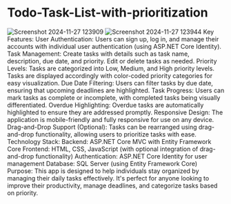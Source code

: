 # Todo-Task-List-with-prioritization
![Screenshot 2024-11-27 123909](https://github.com/user-attachments/assets/288c152d-afa5-4c65-95f8-59b086fa8528)
![Screenshot 2024-11-27 123944](https://github.com/user-attachments/assets/c48d5726-2d9d-4e73-873c-2d0f31b4408e)
Key Features:
User Authentication:
Users can sign up, log in, and manage their accounts with individual user authentication (using ASP.NET Core Identity).
Task Management:
Create tasks with details such as task name, description, due date, and priority.
Edit or delete tasks as needed.
Priority Levels:
Tasks are categorized into Low, Medium, and High priority levels.
Tasks are displayed accordingly with color-coded priority categories for easy visualization.
Due Date Filtering:
Users can filter tasks by due date, ensuring that upcoming deadlines are highlighted.
Task Progress:
Users can mark tasks as complete or incomplete, with completed tasks being visually differentiated.
Overdue Highlighting:
Overdue tasks are automatically highlighted to ensure they are addressed promptly.
Responsive Design:
The application is mobile-friendly and fully responsive for use on any device.
Drag-and-Drop Support (Optional):
Tasks can be rearranged using drag-and-drop functionality, allowing users to prioritize tasks with ease.
Technology Stack:
Backend: ASP.NET Core MVC with Entity Framework Core
Frontend: HTML, CSS, JavaScript (with optional integration of drag-and-drop functionality)
Authentication: ASP.NET Core Identity for user management
Database: SQL Server (using Entity Framework Core)
Purpose:
This app is designed to help individuals stay organized by managing their daily tasks effectively. It's perfect for anyone looking to improve their productivity, manage deadlines, and categorize tasks based on priority.
